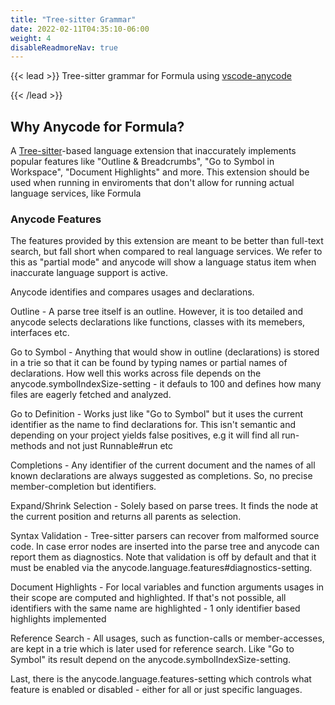 ```yaml
---
title: "Tree-sitter Grammar"
date: 2022-02-11T04:35:10-06:00
weight: 4
disableReadmoreNav: true
---
```


{{< lead >}} 
Tree-sitter grammar for Formula using <a href="https://github.com/microsoft/vscode-anycode" target="_blank">vscode-anycode</a>

{{< /lead >}}

## Why Anycode for Formula?
A <a href="https://tree-sitter.github.io/tree-sitter/" target="_blank">Tree-sitter</a>-based language extension that inaccurately implements popular features like "Outline & Breadcrumbs", "Go to Symbol in Workspace", "Document Highlights" and more. This extension should be used when running in enviroments that don't allow for running actual language services, like Formula


### Anycode Features
The features provided by this extension are meant to be better than full-text search, but fall short when compared to real language services. We refer to this as "partial mode" and anycode will show a language status item when inaccurate language support is active.

Anycode identifies and compares usages and declarations.

Outline - A parse tree itself is an outline. However, it is too detailed and anycode selects declarations like functions, classes with its memebers, interfaces etc.

Go to Symbol - Anything that would show in outline (declarations) is stored in a trie so that it can be found by typing names or partial names of declarations. How well this works across file depends on the anycode.symbolIndexSize-setting - it defauls to 100 and defines how many files are eagerly fetched and analyzed.

Go to Definition - Works just like "Go to Symbol" but it uses the current identifier as the name to find declarations for. This isn't semantic and depending on your project yields false positives, e.g it will find all run-methods and not just Runnable#run etc

Completions - Any identifier of the current document and the names of all known declarations are always suggested as completions. So, no precise member-completion but identifiers.

Expand/Shrink Selection - Solely based on parse trees. It finds the node at the current position and returns all parents as selection.

Syntax Validation - Tree-sitter parsers can recover from malformed source code. In case error nodes are inserted into the parse tree and anycode can report them as diagnostics. Note that validation is off by default and that it must be enabled via the anycode.language.features#diagnostics-setting.

Document Highlights - For local variables and function arguments usages in their scope are computed and highlighted. If that's not possible, all identifiers with the same name are highlighted - 1 only identifier based highlights implemented

Reference Search - All usages, such as function-calls or member-accesses, are kept in a trie which is later used for reference search. Like "Go to Symbol" its result depend on the anycode.symbolIndexSize-setting.

Last, there is the anycode.language.features-setting which controls what feature is enabled or disabled - either for all or just specific languages.